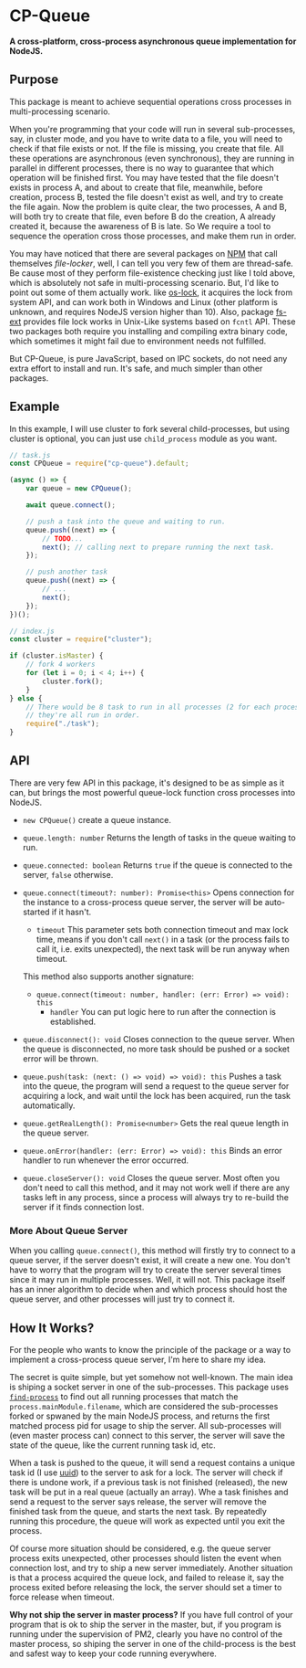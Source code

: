 # CP-Queue

**A cross-platform, cross-process asynchronous queue implementation for NodeJS.**

## Purpose

This package is meant to achieve sequential operations cross processes in 
multi-processing scenario.

When you're programming that your code will run in several sub-processes, say, 
in cluster mode, and you have to write data to a file, you will need to check if
that file exists or not. If the file is missing, you create that file. All these 
operations are asynchronous (even synchronous), they are running in parallel in 
different processes, there is no way to guarantee that which operation will be 
finished first. You may have tested that the file doesn't exists in process A, 
and about to create that file, meanwhile, before creation, process B, tested the
file doesn't exist as well, and try to create the file again. Now the problem is
quite clear, the two processes, A and B, will both try to create that file, even
before B do the creation, A already created it, because the awareness of B is 
late. So We require a tool to sequence the operation cross those processes, and 
make them run in order.

You may have noticed that there are several packages on [NPM](https://npmjs.com)
that call themselves *file-locker*, well, I can tell you very few of them are 
thread-safe. Be cause most of they perform file-existence checking just like I 
told above, which is absolutely not safe in multi-processing scenario. But, I'd 
like to point out some of them actually work. like 
[os-lock](https://npmjs.com/package/os-lock), it acquires the lock from system
API, and can work both in Windows and Linux (other platform is unknown, and 
requires NodeJS version higher than 10). Also, package 
[fs-ext](https://npmjs.com/package/fs-ext) provides file lock works in Unix-Like
systems based on `fcntl` API. These two packages both require you installing and 
compiling extra binary code, which sometimes it might fail due to environment 
needs not fulfilled.

But CP-Queue, is pure JavaScript, based on IPC sockets, do not need any extra 
effort to install and run. It's safe, and much simpler than other packages.

## Example

In this example, I will use cluster to fork several child-processes, but using 
cluster is optional, you can just use `child_process` module as you want.

```javascript
// task.js
const CPQueue = require("cp-queue").default;

(async () => {
    var queue = new CPQueue();

    await queue.connect();

    // push a task into the queue and waiting to run. 
    queue.push((next) => {
        // TODO...
        next(); // calling next to prepare running the next task.
    });

    // push another task
    queue.push((next) => {
        // ...
        next();
    });
})();
```

```javascript
// index.js
const cluster = require("cluster");

if (cluster.isMaster) {
    // fork 4 workers
    for (let i = 0; i < 4; i++) {
        cluster.fork();
    }
} else {
    // There would be 8 task to run in all processes (2 for each process), and 
    // they're all run in order.
    require("./task");
}
```

## API

There are very few API in this package, it's designed to be as simple as it can,
but brings the most powerful queue-lock function cross processes into NodeJS.

- `new CPQueue()` create a queue instance.
- `queue.length: number` Returns the length of tasks in the queue waiting to 
    run.
- `queue.connected: boolean` Returns `true` if the queue is connected to the 
    server, `false` otherwise.
- `queue.connect(timeout?: number): Promise<this>` Opens connection for the instance to a 
    cross-process queue server, the server will be auto-started if it hasn't.
    - `timeout` This parameter sets both connection timeout and max lock time, 
        means if you don't call `next()` in a task (or the process fails to call
        it, i.e. exits unexpected), the next task will be run anyway when 
        timeout.

    This method also supports another signature:
    - `queue.connect(timeout: number, handler: (err: Error) => void): this`
        - `handler` You can put logic here to run after the connection is 
            established.
- `queue.disconnect(): void` Closes connection to the queue server. When the 
    queue is disconnected, no more task should be pushed or a socket error will 
    be thrown.
- `queue.push(task: (next: () => void) => void): this` Pushes a task into the 
    queue, the program will send a request to the queue server for acquiring a 
    lock, and wait until the lock has been acquired, run the task automatically.
- `queue.getRealLength(): Promise<number>` Gets the real queue length in the 
    queue server.
- `queue.onError(handler: (err: Error) => void): this` Binds an error handler to
    run whenever the error occurred.
- `queue.closeServer(): void` Closes the queue server. Most often you don't need
    to call this method, and it may not work well if there are any tasks left in 
    any process, since a process will always try to re-build the server if it 
    finds connection lost.

### More About Queue Server

When you calling `queue.connect()`, this method will firstly try to connect to a
queue server, if the server doesn't exist, it will create a new one. You don't 
have to worry that the program will try to create the server several times since
it may run in multiple processes. Well, it will not. This package itself has an 
inner algorithm to decide when and which process should host the queue server, 
and other processes will just try to connect it.

## How It Works?

For the people who wants to know the principle of the package or a way to 
implement a cross-process queue server, I'm here to share my idea.

The secret is quite simple, but yet somehow not well-known. The main idea is 
shiping a socket server in one of the sub-processes. This package uses 
[`find-process`](https://npmjs.com/package/find-process) to find out all running
processes that match the `process.mainModule.filename`, which are considered the
sub-processes forked or spwaned by the main NodeJS process, and returns the 
first matched process pid for usage to ship the server. All sub-processes will 
(even master process can) connect to this server, the server will save the state
of the queue, like the current running task id, etc.

When a task is pushed to the queue, it will send a request contains a unique 
task id (I use [uuid](https://npmjs.com/package/uuid)) to the server to ask 
for a lock. The server will check if there is undone work, if a previous task is
not finished (released), the new task will be put in a real queue (actually an 
array). Whe a task finishes and send a request to the server says release, the 
server will remove the finished task from the queue, and starts the next task. 
By repeatedly running this procedure, the queue will work as expected until you 
exit the process.

Of course more situation should be considered, e.g. the queue server process 
exits unexpected, other processes should listen the event when connection lost,
and try to ship a new server immediately. Another situation is that a process 
acquired the queue lock, and failed to release it, say the process exited before 
releasing the lock, the server should set a timer to force release when timeout.

**Why not ship the server in master process?** If you have full control of your 
program that is ok to ship the server in the master, but, if you program is 
running under the supervision of PM2, clearly you have no control of the master
process, so shiping the server in one of the child-process is the best and 
safest way to keep your code running everywhere.